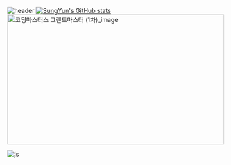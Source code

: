 ![header](https://capsule-render.vercel.app/api?type=waving&color=timeGradient&text=Welcome%20to%20SungYun's%20GitHub%20👋&animation=twinkling&fontSize=30&fontAlignY=40&fontAlign=70&height=250)
[![SungYun's GitHub stats](https://github-readme-stats.vercel.app/api?username=hsy3971&include_all_commits=true&theme=nord&hide_border=true&count_private=true)](https://github.com/hsy3971/github-readme-stats)
<img src="https://github.com/user-attachments/assets/73b54985-55a7-4ef0-b84f-a5a8e5fa6ad4" alt="코딩마스터스 그랜드마스터 (1차)_image" width="500" height="300">

![js](https://img.shields.io/badge/Python-3776AB?style=for-the-badge&logo=python&logoColor=white)
